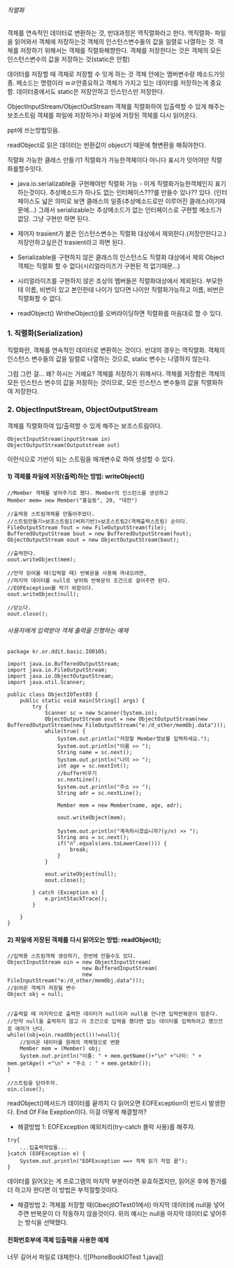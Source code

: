 
###### 직렬화
객체를 연속적인 데이터로 변환하는 것, 반대과정은 역직렬화라고 한다.
	역직렬화- 파일을 읽어와서 객체에 저장하는것
객체의 인스턴스변수들의 값을 일렬로 나열하는 것.
객체를 저장하기 위해서는 객체를 직렬화해향한다.
객체를 저장한다는 것은 객체의 모든 인스턴스변수의 값을 저장하는 것(static은 안함)

데이터를 저장할 때 객체로 저장할 수 잇게 하는 것
객체 안에는 멤버변수랑 메소드가잇죵. 메소드는 명령이라 ㅂㄹ안중요하고 
객체가 가지고 있는 데이터를 저장하는게 중요함. 데이터중에서도 static은 저장안하고 인스턴스만 저장한다.

ObjectInputStream/ObjectOutStream
객체를 직렬화하여 입출력할 수 있게 해주는 보조스트림
객체를 파일에 저장하거나 파일에 저장된 객체를 다시 읽어온다.

ppt에 쓰는방법잇음.


readObject로 읽은 데이터는 반환값이 object기 때문에 형변환을 해줘야한다.

직렬화 가능한 클래스 만들기1
직렬화가 가능한객체이다 아니다 표시가 잇어야만 직렬화를할수잇다.

- java.io.serializable을 구현해야만 직렬화 가능 - 이게 직렬화가능한객체인지 표기하는것이다.
	추상메소드가 하나도 없는 인터페이스???를 만들수 있나?? 있다.
	(인터페이스도 넓은 의미로 보면 클래스의 일종(추상메소드로만 이루어진 클래스)이기때문에...)
	그래서 serializable는 추상메소드가 없는 인터페이스로 구현할 메소드가 없당. 그냥 구현만 하면 된다.

- 제어자 trasient가 붙은 인스턴스변수는 직렬화 대상에서 제외한다.(저장안한다고.)
	저장안하고싶은건 trasient라고 하면 된다.

- Serializable을 구현하지 않은 클래스의 인스턴스도 직렬화 대상에서 제외
	Object객체는 직렬화 할 수 없다(시리얼라이즈가 구현된 적 없기때문...)
- 시리얼라이즈를 구현하지 않은 조상의 멤버들은 직렬화대상에서 제외된다.
	부모한테 이름, 비번이 있고 본인한테 나이가 있다면
	나이만 직렬화가능하고 이름, 비번은 직렬화할 수 없다.
- readObject() WritheObject()를 오버라이딩하면 직렬화를 마음대로 할 수 있다.






### 1. 직렬화(Serialization)

직렬화란, 객체를 연속적인 데이터로 변환하는 것이다. 반대의 경우는 역직렬화.
객체의 인스턴스 변수들의 값을 일렬로 나열하는 것으로, static 변수는 나열하지 않는다.

그럼 그런 걸... 왜? 하시는 거예요? 객체를 저장하기 위해서다.
객체를 저장함은 객체의 모든 인스턴스 변수의 값을 저장하는 것이므로,
모든 인스턴스 변수들의 값을 직렬화하여 저장한다.

### 2. ObjectInputStream, ObjectOutputStream

객체를 직렬화하여 입/출력할 수 있게 해주는 보조스트림이다.
```
ObjectInputStream(inputStream in)
ObjectOutputStream(Outputstream out)
```
이런식으로 기반이 되는 스트림을 매개변수로 하여 생성할 수 있다.

#### 1) 객체를 파일에 저장(출력)하는 방법: writeObject()
```
//Member 객체를 넣어주기로 했다. Member의 인스턴스를 생성하고
Member mem= new Member("홍길동", 20, "대전")

//출력용 스트림객체를 만들어주었다.
//스트림만들기>보조스트림1(버퍼기반)>보조스트림2(객체출력스트림) 순이다.
FileOutputStream fout = new FileOutputStream(file);
BufferedOutputStream bout = new BufferedOutputStream(fout);
ObjectOutputStream oout = new ObjectOutputStream(bout);

//출력한다.
oout.writeObject(mem);

//만약 읽어올 때(입력할 때) 반복문을 사용해 꺼내오려면,
//마지막 데이터를 null로 넣어줘 반복문의 조건으로 걸어주면 된다.
//EOFException를 막기 위함이다.
oout.writeObject(null);

//닫는다.
oout.close();
```

###### 사용자에게 입력받아 객체 출력을 진행하는 예제
```
package kr.or.ddit.basic.IO0105;

import java.io.BufferedOutputStream;
import java.io.FileOutputStream;
import java.io.ObjectOutputStream;
import java.util.Scanner;

public class ObjectIOTest03 {
	public static void main(String[] args) {
		try {
			Scanner sc = new Scanner(System.in);
			ObjectOutputStream oout = new ObjectOutputStream(new BufferedOutputStream(new FileOutputStream("e:/d_other/memObj.data")));
			while(true) {
				System.out.println("저장할 Member정보를 입력하세요.");
				System.out.println("이름 >> ");
				String name = sc.next();
				System.out.println("나이 >> ");
				int age = sc.nextInt();
				//buffer비우기
				sc.nextLine();
				System.out.println("주소 >> ");
				String adr = sc.nextLine();
				
				Member mem = new Member(name, age, adr);
				
				oout.writeObject(mem);
				
				System.out.println("계속하시겠습니까?(y/n) >> ");
				String ans = sc.next();
				if("n".equals(ans.toLowerCase())) {
					break;
				}
			}
			
			oout.writeObject(null);
			oout.close();
			
		} catch (Exception e) {
			e.printStackTrace();
		}
		
	}
}

```


#### 2) 파일에 저장된 객체를 다시 읽어오는 방법: readObject();
```
//입력용 스트림객체 생성하기, 한번에 만들수도 있다.
ObjectInputStream oin = new ObjectInputStream(
						new BufferedInputStream(
						new FileInputStream("e:/d_other/memObj.data")));
//읽어온 객체가 저장될 변수
Object obj = null; 


//출력할 때 마지막으로 출력한 데이터가 null이라 null을 만나면 입력반복문이 멈춘다.
//만약 null을 출력하지 않고 이 조건으로 입력을 했다면 없는 데이터를 입력하려고 했으므로 에러가 난다.
while((obj=oin.readObject())!=null){
	//읽어온 데이터를 원래의 객체형으로 변환
	Member mem = (Member) obj;
	System.out.println("이름: " + mem.getName()+"\n" +"나이: " + mem.getAge() +"\n" + "주소 : " + mem.getAdr());
}

//스트림을 닫아주자.
oin.close();

```

readObject()메서드가 데이터를 끝까지 다 읽어오면 EOFException이 반드시 발생한다.
End Of File Exeption이다. 이걸 어떻게 해결할까?

- 해결방법 1: EOFException 예외처리(try-catch 블럭 사용)를 해주자.
```
try{
	...입출력작업들...
}catch (EOFException e) {
	System.out.println("EOFException ==> 객체 읽기 작업 끝");
}
```
데이터를 읽어오는 게 프로그램의 마지막 부분이라면 유효하겠지만, 읽어온 후에 뭔가를 더 하고자 한다면 이 방법은 부적절할것이다.

- 해결방법 2: 객체를 저장할 때(ObecjtIOTest01에서) 마지막 데이터에 null을 넣어주면 반복문이 더 작동하지 않을것이다. 위의 예시는 null을 마지막 데이터로 넣어주는 방식을 선택했다.

#### 전화번호부에 객체 입출력을 사용한 예제

너무 길어서 파일로 대체한다.
![[PhoneBookIOTest 1.java]]